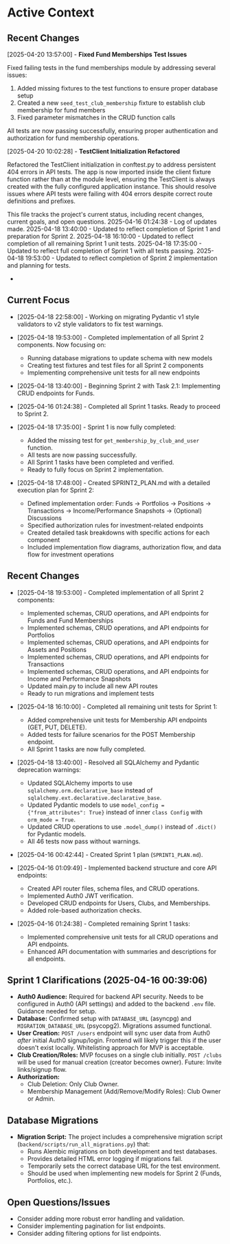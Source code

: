# Active Context

## Recent Changes

[2025-04-20 13:57:00] - **Fixed Fund Memberships Test Issues**

Fixed failing tests in the fund memberships module by addressing several issues:
1. Added missing fixtures to the test functions to ensure proper database setup
2. Created a new `seed_test_club_membership` fixture to establish club membership for fund members
3. Fixed parameter mismatches in the CRUD function calls

All tests are now passing successfully, ensuring proper authentication and authorization for fund membership operations.

[2025-04-20 10:02:28] - **TestClient Initialization Refactored**

Refactored the TestClient initialization in conftest.py to address persistent 404 errors in API tests. The app is now imported inside the client fixture function rather than at the module level, ensuring the TestClient is always created with the fully configured application instance. This should resolve issues where API tests were failing with 404 errors despite correct route definitions and prefixes.

This file tracks the project's current status, including recent changes, current goals, and open questions.
2025-04-16 01:24:38 - Log of updates made.
2025-04-18 13:40:00 - Updated to reflect completion of Sprint 1 and preparation for Sprint 2.
2025-04-18 16:10:00 - Updated to reflect completion of all remaining Sprint 1 unit tests.
2025-04-18 17:35:00 - Updated to reflect full completion of Sprint 1 with all tests passing.
2025-04-18 19:53:00 - Updated to reflect completion of Sprint 2 implementation and planning for tests.


*

## Current Focus

*   [2025-04-18 22:58:00] - Working on migrating Pydantic v1 style validators to v2 style validators to fix test warnings.

*   [2025-04-18 19:53:00] - Completed implementation of all Sprint 2 components. Now focusing on:
    *   Running database migrations to update schema with new models
    *   Creating test fixtures and test files for all Sprint 2 components
    *   Implementing comprehensive unit tests for all new endpoints

*   [2025-04-18 13:40:00] - Beginning Sprint 2 with Task 2.1: Implementing CRUD endpoints for Funds.
*   [2025-04-16 01:24:38] - Completed all Sprint 1 tasks. Ready to proceed to Sprint 2.

*   [2025-04-18 17:35:00] - Sprint 1 is now fully completed:
    *   Added the missing test for `get_membership_by_club_and_user` function.
    *   All tests are now passing successfully.
    *   All Sprint 1 tasks have been completed and verified.
    *   Ready to fully focus on Sprint 2 implementation.

*   [2025-04-18 17:48:00] - Created SPRINT2_PLAN.md with a detailed execution plan for Sprint 2:
    *   Defined implementation order: Funds → Portfolios → Positions → Transactions → Income/Performance Snapshots → (Optional) Discussions
    *   Specified authorization rules for investment-related endpoints
    *   Created detailed task breakdowns with specific actions for each component
    *   Included implementation flow diagrams, authorization flow, and data flow for investment operations

## Recent Changes

*   [2025-04-18 19:53:00] - Completed implementation of all Sprint 2 components:
    *   Implemented schemas, CRUD operations, and API endpoints for Funds and Fund Memberships
    *   Implemented schemas, CRUD operations, and API endpoints for Portfolios
    *   Implemented schemas, CRUD operations, and API endpoints for Assets and Positions
    *   Implemented schemas, CRUD operations, and API endpoints for Transactions
    *   Implemented schemas, CRUD operations, and API endpoints for Income and Performance Snapshots
    *   Updated main.py to include all new API routes
    *   Ready to run migrations and implement tests

*   [2025-04-18 16:10:00] - Completed all remaining unit tests for Sprint 1:
    *   Added comprehensive unit tests for Membership API endpoints (GET, PUT, DELETE).
    *   Added tests for failure scenarios for the POST Membership endpoint.
    *   All Sprint 1 tasks are now fully completed.

*   [2025-04-18 13:40:00] - Resolved all SQLAlchemy and Pydantic deprecation warnings:
    *   Updated SQLAlchemy imports to use `sqlalchemy.orm.declarative_base` instead of `sqlalchemy.ext.declarative.declarative_base`.
    *   Updated Pydantic models to use `model_config = {"from_attributes": True}` instead of inner `class Config` with `orm_mode = True`.
    *   Updated CRUD operations to use `.model_dump()` instead of `.dict()` for Pydantic models.
    *   All 46 tests now pass without warnings.
*   [2025-04-16 00:42:44] - Created Sprint 1 plan (`SPRINT1_PLAN.md`).
*   [2025-04-16 01:09:49] - Implemented backend structure and core API endpoints:
    *   Created API router files, schema files, and CRUD operations.
    *   Implemented Auth0 JWT verification.
    *   Developed CRUD endpoints for Users, Clubs, and Memberships.
    *   Added role-based authorization checks.
*   [2025-04-16 01:24:38] - Completed remaining Sprint 1 tasks:
    *   Implemented comprehensive unit tests for all CRUD operations and API endpoints.
    *   Enhanced API documentation with summaries and descriptions for all endpoints.

## Sprint 1 Clarifications (2025-04-16 00:39:06)

*   **Auth0 Audience:** Required for backend API security. Needs to be configured in Auth0 (API settings) and added to the backend `.env` file. Guidance needed for setup.
*   **Database:** Confirmed setup with `DATABASE_URL` (asyncpg) and `MIGRATION_DATABASE_URL` (psycopg2). Migrations assumed functional.
*   **User Creation:** `POST /users` endpoint will sync user data from Auth0 *after* initial Auth0 signup/login. Frontend will likely trigger this if the user doesn't exist locally. Whitelisting approach for MVP is acceptable.
*   **Club Creation/Roles:** MVP focuses on a single club initially. `POST /clubs` will be used for manual creation (creator becomes owner). Future: Invite links/signup flow.
*   **Authorization:**
    *   Club Deletion: Only Club Owner.
    *   Membership Management (Add/Remove/Modify Roles): Club Owner or Admin.

## Database Migrations

*   **Migration Script:** The project includes a comprehensive migration script (`backend/scripts/run_all_migrations.py`) that:
    *   Runs Alembic migrations on both development and test databases.
    *   Provides detailed HTML error logging if migrations fail.
    *   Temporarily sets the correct database URL for the test environment.
    *   Should be used when implementing new models for Sprint 2 (Funds, Portfolios, etc.).

## Open Questions/Issues

*   Consider adding more robust error handling and validation.
*   Consider implementing pagination for list endpoints.
*   Consider adding filtering options for list endpoints.